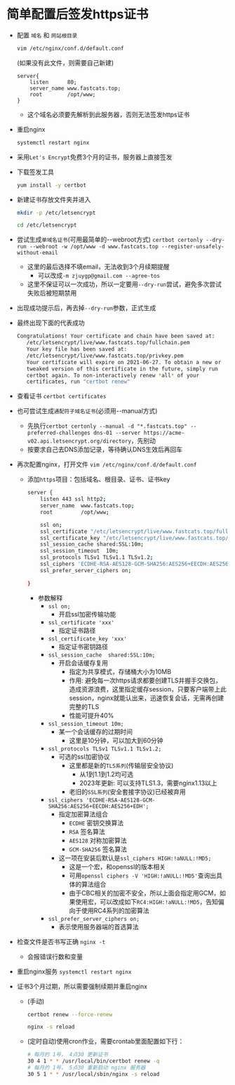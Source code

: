 # 简单配置后签发https证书

- 配置 `域名` 和 `网站根目录`
    ```bash
    vim /etc/nginx/conf.d/default.conf
    ```
    (如果没有此文件，则需要自己新建)
    ```
    server{
        listen      80;
        server_name www.fastcats.top;
        root        /opt/www;
    }
    ```
    - 这个域名必须要先解析到此服务器，否则无法签发https证书
        
- 重启nginx
    ```bash
    systemctl restart nginx
    ```

- 采用`Let's Encrypt`免费3个月的证书，服务器上直接签发

- 下载签发工具
    ```bash
    yum install -y certbot
    ```

- 新建证书存放文件夹并进入
    ```bash
    mkdir -p /etc/letsencrypt
    ```
    ```bash
    cd /etc/letsencrypt
    ```

- 尝试生成`单域名证书`(可用最简单的--webroot方式)
    `certbot certonly --dry-run --webroot -w /opt/www -d www.fastcats.top --register-unsafely-without-email`
    - 这里的最后选择不填email，无法收到3个月续期提醒
        - 可以改成`-m zjuygp@gmail.com --agree-tos`
    - 这里不保证可以一次成功，所以一定要用`--dry-run`尝试，避免多次尝试失败后被短期禁用

- 出现成功提示后，再去掉`--dry-run`参数，正式生成

- 最终出现下面的代表成功
    ```bash
    Congratulations! Your certificate and chain have been saved at:
       /etc/letsencrypt/live/www.fastcats.top/fullchain.pem
       Your key file has been saved at:
       /etc/letsencrypt/live/www.fastcats.top/privkey.pem
       Your certificate will expire on 2021-06-27. To obtain a new or
       tweaked version of this certificate in the future, simply run
       certbot again. To non-interactively renew *all* of your
       certificates, run "certbot renew"
    ```

- 查看证书
    `certbot certificates`

- 也可尝试生成`通配符子域名证书`(必须用--manual方式)
    - 先执行`certbot certonly --manual -d "*.fastcats.top" --preferred-challenges dns-01 --server https://acme-v02.api.letsencrypt.org/directory`，先别动
    - 按要求自己去DNS添加记录，等待确认DNS生效后再回车

- 再次配置nginx，打开文件
    `vim /etc/nginx/conf.d/default.conf`
    
    - 添加`https`项目：包括域名、根目录、证书、证书key
        ```bash
        server {
            listen 443 ssl http2;
            server_name  www.fastcats.top;
            root         /opt/www;

            ssl on;
            ssl_certificate "/etc/letsencrypt/live/www.fastcats.top/fullchain.pem";
            ssl_certificate_key "/etc/letsencrypt/live/www.fastcats.top/privkey.pem";
            ssl_session_cache shared:SSL:10m;
            ssl_session_timeout  10m;
            ssl_protocols TLSv1 TLSv1.1 TLSv1.2;
            ssl_ciphers 'ECDHE-RSA-AES128-GCM-SHA256:AES256+EECDH:AES256+EDH';
            ssl_prefer_server_ciphers on;
            
        }
        ```
        - 参数解释
            - `ssl on;`
                - 开启ssl加密传输功能
            - `ssl_certificate 'xxx'`
                - 指定证书路径
            - `ssl_certificate_key 'xxx'`     
                - 指定证书密钥路径
            - `ssl_session_cache  shared:SSL:10m;`    
                - 开启会话缓存复用
                    - 指定为共享模式，存储桶大小为10MB
                    - 作用: 避免每一次https请求都要创建TLS并握手交换包，造成资源浪费，这里指定缓存session，只要客户端带上此session，nginx就能认出来，迅速恢复会话，无需再创建完整的TLS
                    - 性能可提升40%
            - `ssl_session_timeout 10m;`
                - 某一个会话缓存的过期时间
                    - 这里是10分钟，可以加大到60分钟
            - `ssl_protocols TLSv1 TLSv1.1 TLSv1.2;`
                - 可选的ssl加密协议
                    - 这里都是新的`TLS系列`(传输层安全协议)
                        - 从1到1.1到1.2均可选
                        - 2023年更新: 可以支持TLS1.3，需要nginx1.13以上
                    - 老旧的`SSL系列`(安全套接字协议)已经被弃用
            - `ssl_ciphers 'ECDHE-RSA-AES128-GCM-SHA256:AES256+EECDH:AES256+EDH';`
                - 指定加密算法组合
                    - `ECDHE` 密钥交换算法
                    - `RSA` 签名算法
                    - `AES128` 对称加密算法
                    - `GCM-SHA256` 签名算法
                - 这一项在安装后默认是`ssl_ciphers HIGH:!aNULL:!MD5;`
                    - 这是一个宏，和openssl的版本相关
                    - 可用`openssl ciphers -V 'HIGH:!aNULL:!MD5'`查询出具体的算法组合
                    - 由于CBC相关的加密不安全，所以上面会指定用GCM，如果使用宏，可以改成如下`RC4:HIGH:!aNULL:!MD5`，告知偏向于使用RC4系列的加密算法
            - `ssl_prefer_server_ciphers on;`
                - 表示使用服务器端的首选算法
            
- 检查文件是否书写正确
    `nginx -t`
    - 会报错误行数和变量

- 重启nginx服务
    `systemctl restart nginx`

- 证书3个月过期，所以需要强制续期并重启nginx

    - (手动)
        ```bash
        certbot renew --force-renew
        ```
        ```bash
        nginx -s reload
        ```
    - (定时自动)使用cron作业，需要crontab里面配置如下行：
        ```bash
        # 每月的 1号， 4点30 更新证书
        30 4 1 * * /usr/local/bin/certbot renew -q
        # 每月的 1号， 5点30 重新启动 nginx 服务器
        30 5 1 * * /usr/local/sbin/nginx -s reload
        ```
 


